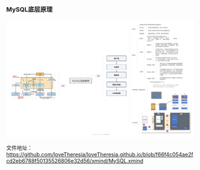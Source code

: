 ### MySQL底层原理
![MySQL底层原理](MySQL%E5%BA%95%E5%B1%82%E5%8E%9F%E7%90%86.png)

文件地址：
https://github.com/loveTheresia/loveTheresia.github.io/blob/f66f4c054ae2fcd2eb6788f50135526806e32d56/xmind/MySQL.xmind